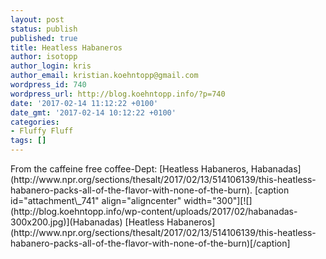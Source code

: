 ```yaml
---
layout: post
status: publish
published: true
title: Heatless Habaneros
author: isotopp
author_login: kris
author_email: kristian.koehntopp@gmail.com
wordpress_id: 740
wordpress_url: http://blog.koehntopp.info/?p=740
date: '2017-02-14 11:12:22 +0100'
date_gmt: '2017-02-14 10:12:22 +0100'
categories:
- Fluffy Fluff
tags: []
---
```

<p>From the&nbsp;caffeine free coffee-Dept: [Heatless Habaneros, Habanadas](http://www.npr.org/sections/thesalt/2017/02/13/514106139/this-heatless-habanero-packs-all-of-the-flavor-with-none-of-the-burn). [caption id="attachment\_741" align="aligncenter" width="300"][![](http://blog.koehntopp.info/wp-content/uploads/2017/02/habanadas-300x200.jpg)](Habanadas) [Heatless Habaneros](http://www.npr.org/sections/thesalt/2017/02/13/514106139/this-heatless-habanero-packs-all-of-the-flavor-with-none-of-the-burn)[/caption]</p>
